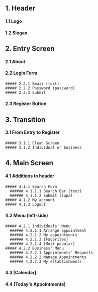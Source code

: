 ## 1. Header
  #### 1.1 Logo
  #### 1.2 Slogan
  
## 2. Entry Screen
  #### 2.1 About
  #### 2.2 Login Form
    ##### 2.2.1 Email (text)
    ##### 2.2.2 Password (password)
    ##### 2.2.3 Submit
  #### 2.3 Register Button

## 3. Transition 
  #### 3.1 From Entry to Register
    ##### 3.1.1 Clean Screen
    ##### 3.1.2 Individual or business
 
## 4. Main Screen
  #### 4.1 Additions to header
    ##### 4.1.1 Search Form
      ###### 4.1.1.1 Search Bar (text)
      ###### 4.1.1.2 Submit (lupa)
    ##### 4.1.2 My account
    ##### 4.1.3 Logout
  #### 4.2 Menu (left-side)
    ##### 4.2.1 Individuals' Menu
      ###### 4.2.1.1 Arrange appointment
      ###### 4.2.1.2 My appointments
      ###### 4.2.1.3 [Favorites]
      ###### 4.2.1.4 [Most popular]
    ##### 4.2.2 Business' Menu
      ###### 4.2.2.1 Appointments' Requests
      ###### 4.2.2.2 Manage Appointments
      ###### 4.2.2.3 My establishments
  #### 4.3 [Calendar]
  #### 4.4 [Today's Appointments]
      
